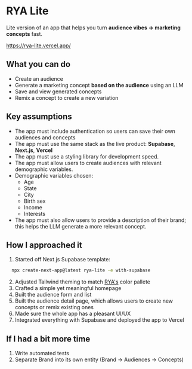 # RYA Lite

Lite version of an app that helps you turn **audience vibes → marketing concepts** fast.

https://rya-lite.vercel.app/

## What you can do
- Create an audience
- Generate a marketing concept **based on the audience** using an LLM
- Save and view generated concepts
- Remix a concept to create a new variation

## Key assumptions
- The app must include authentication so users can save their own audiences and concepts
- The app must use the same stack as the live product: **Supabase**, **Next.js**, **Vercel**
- The app must use a styling library for development speed.
- The app must allow users to create audiences with relevant demographic variables.
- Demographic variables chosen:
  - Age
  - State
  - City
  - Birth sex
  - Income
  - Interests
- The app must also allow users to provide a description of their brand; this helps the LLM generate a more relevant concept.

## How I approached it
1. Started off Next.js Supabase template: 
```bash
  npx create-next-app@latest rya-lite -e with-supabase
```
2. Adjusted Tailwind theming to match [RYA's](https://www.askrya.com/) color pallete
3. Crafted a simple yet meaningful homepage
4. Built the audience form and list
5. Built the audience detail page, which allows users to create new concepts or remix existing ones
6. Made sure the whole app has a pleasant UI/UX
7. Integrated everything with Supabase and deployed the app to Vercel

## If I had a bit more time
1. Write automated tests 
2. Separate Brand into its own entity (Brand → Audiences → Concepts)
